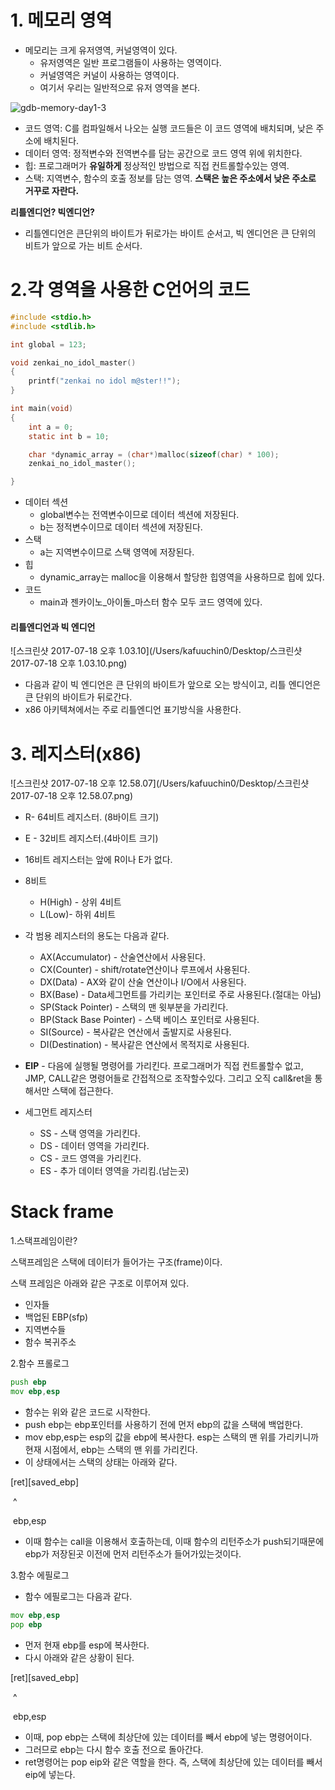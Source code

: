 #  1. 메모리 영역

- 메모리는 크게 유저영역, 커널영역이 있다.
  - 유저영역은 일반 프로그램들이 사용하는 영역이다.
  - 커널영역은 커널이 사용하는 영역이다.
  - 여기서 우리는 일반적으로 유저 영역을 본다.

![gdb-memory-day1-3](/Users/kafuuchin0/Downloads/gdb-memory-day1-3.png)

- 코드 영역: C를 컴파일해서 나오는 실행 코드들은 이 코드 영역에 배치되며, 낮은 주소에 배치된다.
- 데이터 영역: 정적변수와 전역변수를 담는 공간으로 코드 영역 위에 위치한다.
- 힙: 프로그래머가 **유일하게** 정상적인 방법으로 직접 컨트롤할수있는 영역.
- 스택: 지역변수, 함수의 호출 정보를 담는 영역. **스택은 높은 주소에서 낮은 주소로 거꾸로 자란다.**

**리틀엔디언? 빅엔디언?**

- 리틀엔디언은 큰단위의 바이트가 뒤로가는 바이트 순서고, 빅 엔디언은 큰 단위의 비트가 앞으로 가는 비트 순서다.

# 2.각 영역을 사용한 C언어의 코드

```c
#include <stdio.h>
#include <stdlib.h>

int global = 123;

void zenkai_no_idol_master()
{
    printf("zenkai no idol m@ster!!");
}

int main(void)
{
    int a = 0;
    static int b = 10;

    char *dynamic_array = (char*)malloc(sizeof(char) * 100);
    zenkai_no_idol_master();

}
```

- 데이터 섹션
  - global변수는 전역변수이므로 데이터 섹션에 저장된다.
  - b는 정적변수이므로 데이터 섹션에 저장된다.
- 스택
  - a는 지역변수이므로 스택 영역에 저장된다.
- 힙
  - dynamic_array는 malloc을 이용해서 할당한 힙영역을 사용하므로 힙에 있다.
- 코드
  - main과 젠카이노\_아이돌\_마스터 함수 모두 코드 영역에 있다.

#### 리틀엔디언과 빅 엔디언

![스크린샷 2017-07-18 오후 1.03.10](/Users/kafuuchin0/Desktop/스크린샷 2017-07-18 오후 1.03.10.png)

- 다음과 같이 빅 엔디언은 큰 단위의 바이트가 앞으로 오는 방식이고, 리틀 엔디언은 큰 단위의 바이트가 뒤로간다. 
- x86 아키텍쳐에서는 주로 리틀엔디언 표기방식을 사용한다.

# 3. 레지스터(x86)

![스크린샷 2017-07-18 오후 12.58.07](/Users/kafuuchin0/Desktop/스크린샷 2017-07-18 오후 12.58.07.png)

- R- 64비트 레지스터. (8바이트 크기)
- E - 32비트 레지스터.(4바이트 크기)
- 16비트 레지스터는 앞에 R이나 E가 없다.
- 8비트 
  - H(High) - 상위 4비트
  - L(Low)- 하위 4비트
- 각 범용 레지스터의 용도는 다음과 같다.
  - AX(Accumulator) - 산술연산에서 사용된다.
  - CX(Counter) - shift/rotate연산이나 루프에서 사용된다.
  - DX(Data) - AX와 같이 산술 연산이나 I/O에서 사용된다.
  - BX(Base) - Data세그먼트를 가리키는 포인터로 주로 사용된다.(절대는 아님)
  - SP(Stack Pointer) - 스택의 맨 윗부분을 가리킨다.
  - BP(Stack Base Pointer) - 스택 베이스 포인터로 사용된다.
  - SI(Source) -  복사같은 연산에서 출발지로 사용된다.
  - DI(Destination) -  복사같은 연산에서 목적지로 사용된다.


- **EIP** - 다음에 실행될 명령어를 가리킨다. 프로그래머가 직접 컨트롤할수 없고, JMP, CALL같은 명령어들로 간접적으로 조작할수있다. 그리고 오직 call&ret을 통해서만 스택에 접근한다. 
- 세그먼트 레지스터
  - SS - 스택 영역을 가리킨다.
  - DS - 데이터 영역을 가리킨다.
  - CS - 코드 영역을 가리킨다.
  - ES - 추가 데이터 영역을 가리킴.(남는곳)


#  Stack frame

1.스택프레임이란?

스택프레임은 스택에 데이터가 들어가는 구조(frame)이다.

스택 프레임은 아래와 같은 구조로 이루어져 있다.

- 인자들
- 백업된 EBP(sfp)
- 지역변수들
- 함수 복귀주소

2.함수 프롤로그

```asm
push ebp
mov ebp,esp
```

- 함수는 위와 같은 코드로 시작한다.
- push ebp는 ebp포인터를 사용하기 전에 먼저 ebp의 값을 스택에 백업한다.
- mov ebp,esp는 esp의 값을 ebp에 복사한다. esp는 스택의 맨 위를 가리키니까 현재 시점에서, ebp는 스택의 맨 위를 가리킨다.
- 이 상태에서는 스택의 상태는 아래와 같다.

\[ret]\[saved_ebp]

​			    ^

​			ebp,esp

- 이때 함수는 call을 이용해서 호출하는데, 이때 함수의 리턴주소가 push되기때문에 ebp가 저장된곳 이전에 먼저 리턴주소가 들어가있는것이다.

3.함수 에필로그

- 함수 에필로그는 다음과 같다.

```asm
mov ebp,esp
pop ebp
```

- 먼저 현재 ebp를 esp에 복사한다.
- 다시 아래와 같은 상황이 된다.

[ret]\[saved_ebp]

​			    ^

​			ebp,esp

- 이때, pop ebp는 스택에 최상단에 있는 데이터를 빼서 ebp에 넣는 명령어이다.
- 그러므로 ebp는 다시 함수 호출 전으로 돌아간다.
- ret명령어는 pop eip와 같은 역할을 한다. 즉, 스택에 최상단에 있는 데이터를 빼서 eip에 넣는다.



